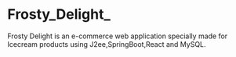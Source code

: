 # Frosty_Delight_
 Frosty Delight is an e-commerce web application specially made for Icecream products using J2ee,SpringBoot,React and MySQL.
